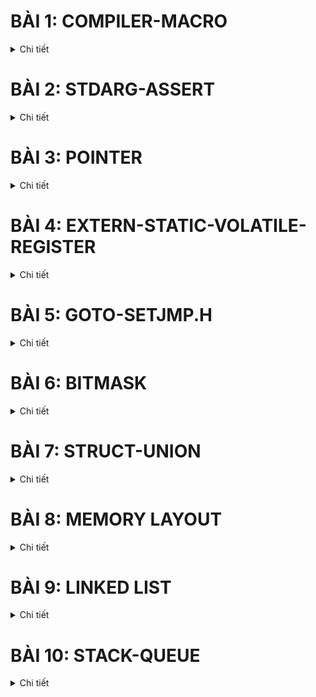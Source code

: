 # BÀI 1: COMPILER-MACRO
<details><summary>Chi tiết</summary>
<p>
  
## 1. Compiler
<details><summary>Chi tiết</summary>
<p>
  
Compiler (trình biên dịch) là chương trình có nhiệm vụ xử lý chương trình ngôn ngữ bậc cao (C/C++, Python,...) thành ngôn ngữ bậc thấp hơn để máy tính thực thi (thường là ngôn ngữ máy).

Quá trình biên dịch gồm các giai đoạn như sau:

<p align="center">
  <img src="https://github.com/user-attachments/assets/68c4be2c-ee5b-41ab-9aeb-bd986aac8a4f" alt="Compiler Macro" width="500">
</p>

- Giai đoạn Preprocessor (Tiền xử lý): thực hiện nhận source code (bao gồm các file: .c,.h,.cpp,.hpp,...), xóa bỏ comment và xử lý các chỉ thị tiền xử lý và đầu ra là file .i.

  Lệnh thực hiện trên terminal:
  ```bash
  gcc -E main.c -o main.i
  ```
- Giai đoạn Compiler: chuyển từ ngôn ngữ bậc cao sang ngôn ngữ bậc thấp assembly, đầu vào là file .i đầu ra là file .s.

    Lệnh thực hiện trên terminal:
  ```bash
  gcc main.i -S -o main.s
  ```
- Giai đoạn Assembler: dịch chương trình sang mã máy 0 và 1, đầu vào là file .s đầu ra là file .o hay còn gọi là file Object.
  
  Lệnh thực hiện trên terminal:
  ```bash
  gcc - c main.s -o main.o
  ```
- Giai đoạn Linker: liên kết các file Object .0 lại thành một chương trình duy nhất.

   Lệnh thực hiện và chạy file trên terminal:
  ```bash
  gcc test1.o test2.o main.o -o main
  ./main
  ```
</p>
</details>

## 2. Macro
### Các chỉ thị tiền xử lý
<details><summary>Chi tiết</summary>
<p>
	
Chỉ thị tiền xử lý là những chỉ thị cung cấp cho bộ tiền xử lý để xử lý những thông tin trước khi bắt đầu quá trình biên dịch. Các chỉ thị tiền xử lý bắt đầu với `#`:
- `#include`: mang toàn bộ mã nguồn của file được include vào file .i mà không cần viết lại, giúp chương trình dễ quản lý do phân chia thành các module.
	
```bash
#include <stdio.h>
#incldue "test1.h"
```
- `#define`: thay thế một đoạn chương trình bị lặp lại, không có kiểu dữ liệu. Việc sử dụng từ khóa `#define` để định nghĩa được gọi là Macro.
```bash
#define PI 3.14
```
- `#undef`: để hủy định nghĩa một `#define` đã được định nghĩa trước đó.
```bash
#include <stdio.h>
#define MAX_SIZE 100

int main() {
	printf("MAX_SIZE is defined as: %d\n", MAX_SIZE);
	
	// Bỏ định nghĩa của MAX_SIZE
	#undef MAX_SIZE
	
	// Định nghĩa lại MAX_SIZE với giá trị khác
	#define MAX_SIZE 50
	
	printf("MAX_SIZE is now redefined as: %d\n", MAX_SIZE);

return 0;
}
```
- `#if`, `#elif`, `#else`: để kiểm tra điều kiện của Macro.
```bash
#include <stdio.h>
// Định nghĩa một macro
#define VERSION 3

int main() {
	// Sử dụng #if, #elif, #else
	#if VERSION == 1                               // Điều kiện #if sai, nếu không còn kiểm tra điều kiện nào
                                                       // nữa đi tới #endif luôn
	  printf("This is version 1.\n");
	#elif VERSION == 2                             // Tiếp tục kiểm tra với #elif
	  printf("This is version 2.\n");            
	#else                                          // Không có điều kiện nào ở trên đúng
	  printf("This is another version.\n");
 	#endif

return 0;
}
```
- `#ifdef`, `#ifndef`: kiểm tra xem macro này đã hoặc chưa được định nghĩa ("đã" ứng với `#ifdef` và "chưa" ứng với `#ifndef`) hay chưa nếu đúng như vậy thì mã phía sau sẽ được biên dịch.
```bash
#include <stdio.h>
// Định nghĩa một macro
#define FEATURE_ENABLED

int main() {
	// Kiểm tra xem FEATURE_ENABLED đã được định nghĩa đúng không?
	#ifdef FEATURE_ENABLED
	  printf("Feature is enabled.\n");
	#endif
	
	// Kiểm tra xem ANOTHER_FEATURE chưa được định nghĩa đúng không?
	#ifndef ANOTHER_FEATURE
	  printf("Another feature is not enabled.\n");
	#endif

return 0;
}
```
</p>
</details>

### Macro function
<details><summary>Chi tiết</summary>
<p>
	
Macro function là khi đoạn chương trình `#define` là một hàm có tham số truyền vào. Nếu macro function có nhiều dòng thì cuối các dòng kết thúc bằng kí tự `\` và dòng cuối cùng không cần.
  
```bash
#include <stdio.h>

#define DISPLAY_SUM(a,b)                        \
printf("This is macro to sum 2 number\n");      \
printf("Result is: %d", a+b);

int main() {
	DISPLAY_SUM(5,6);
return 0;
}
```
- Ưu điểm của macro function so với một function là không tối ưu về bộ nhớ trên RAM nhưng tối ưu về tốc độ. Cụ thể hơn khi viết một function, thì function đó sẽ được lưu vào một vùng nhớ. Khi function được gọi ra trong `main()`, programe counter sẽ lưu địa chỉ hiện tại vào stack pointer và trỏ đến từng địa chỉ của vùng nhớ chứa function. Còn macro function thì thay thế trực tiếp vô luôn, tuy chiếm một bộ nhớ trên RAM và không cần các các bước như trên nhưng tốc độ lại nhanh hơn.

</p>
</details>

### Toán tử trong macro
<details><summary>Chi tiết</summary>
<p>
	
Toán tử `#`: tự chuẩn hóa kiểu chuỗi cho tham số nhập vào.

Toán tử `##`: nối các chuỗi lại với nhau.
```bash
  #include <stdio.h>
  
  // Sử dụng toán tử tự chuẩn hóa 
  #define CREATE_FUNC(func, cmd)  \
  void func() {                   \
      printf(#cmd);               \
      printf("\n");               \
  }
  
  // Sử dụng toán tử nối chuỗi
  #define CREATE_VAR(name)        \
  int int_##name;                 
  
  CREATE_FUNC (test1, this is function test1); 
  CREATE_VAR(test);
  
  int main() {
      return 0;
  }
```
Kết quả trong file .i:
```bash
void test1() { printf("this is function test1"); printf("\n"); };
int int_test;
```
</p>
</details>

### Variadic macro
<details><summary>Chi tiết</summary>
<p>
Là loại macro có thể chấp nhận một số lượng tham số không xác định, cho phép bạn truyền vào bất kỳ số lượng đối số nào khi sử dụng macro.
  
```bash
#include <stdio.h>

// Định nghĩa một variadic macro
#define PRINT_ARGS(format, ...) printf(format, __VA_ARGS__)

int main() {
    // Sử dụng variadic macro để in ra các giá trị
    PRINT_ARGS("This is a variadic macro example: %d, %f\n", 42, 3.14);

    return 0;
}
```

</p>
</details>

</p>
</details>

# BÀI 2: STDARG-ASSERT
<details><summary>Chi tiết</summary>
<p>
  
## 1. Thư viện STDARG
<details><summary>Chi tiết</summary>
<p>
	
Thư viện stdarg.h hỗ trợ viết function với số lượng tham số không xác định. Thư viện này cung cấp một số từ khóa như sau:
- `va_list va`: `va_list` là một kiểu dữ liệu của tập hợp các đối số không xác định được đặt tên là `va`. (Bản chất nó giống như con trỏ kiểu `char` được định nghĩa lại tên bằng `typedef`: `typedef char* va_list;)`.

- `va_start(va, count)`: hàm này mang các kí tự vào chuỗi `va`. Cách hoạt động của nó là sẽ tạo một con trỏ có giá trị bằng địa chỉ kí tự đầu tiên của chuỗi không xác định và thực hiện vòng lặp so sánh các kí tự trong chuỗi có giống với từng kí tự của label count không và con trỏ địa chỉ tăng dần dần ứng với địa chỉ của các kí tự tiếp theo của chuỗi. Sau khi xác định được kí tự giống với label count thì mới bắt đầu mang các kí tự sau dấu `,` vào chuỗi `va`.
  
- `va_arg(va, type)`: lấy giá trị của tham số tiếp theo từ chuỗi va và ép kiểu nó sang kiểu dữ liệu được chỉ định. Khi gọi hàm `va_arg(va, type)` thì nó đọc giá trị tại ô phía sau `va_start` và trỏ tới ô tiếp theo.

- `va_end(va_list ap)`: kết thúc việc sử dụng danh sách đối số biến đổi, giải phóng bộ nhớ.

**Ví dụ nhập vào 5 tham số:**
```bash
  #include <stdio.h>
  #include <stdarg.h>
  
  void display(int count, ...) {
      va_list av;
      va_start(av, count);
     
      for (int i = 0; i < count; i++) {
          printf("Value at %d: %d\n", i, va_arg(av,int)); 
      }
  
      va_end(va);
  }
  
  int main()
  {
      // Số lượng tham số là 5
      display(5, 6, 8, 15, 10, 13);
  
      return 0;
  }
  ```
**Output:**
```bash
> Value at 0: 6
> Value at 1: 8
> Value at 2: 15
> Value at 3: 10
> Value at 4: 13
```
</p>
</details>

## 2. Thư viện ASSERT
<details><summary>Chi tiết</summary>
<p>
	
Thư viện assert.h là thư viện để hỗ trợ debug chương trình.

- Hàm assert(): dùng để kiểm tra điều kiện, nếu điều kiện đúng thì chương trình tiếp tục thực thi còn sai thì dừng chương trình và báo lỗi. 

**Ví dụ báo lỗi chia cho 0:**
```bash
  #include <stdio.h>
  #include <assert.h>
  
  double thuong(int a, int b){
      assert( b != 0 && "Mẫu bằng 0");
      return (double) a/b;
  }
  
  int main(int argc, char const*argv[])
  {
      printf("Thuong: %f\n", thuong(6, 0)); 
      return 0;
  }
  ```
**Báo lỗi như sau:**
```bash
> Assertion failed: b != 0 && "Mẫu bằng 0", file tempCodeRunnerFile.c, line 5
```
Thường thấy hơn sẽ sử dụng macro để định nghĩa một lỗi.
  ```bash
  #include <stdio.h>
  #include <assert.h>
  #define LOG(condition, cmd) assert(condition && #cmd)
  
  double thuong(int a, int b){
      LOG(b != 0, "Mau bang bang 0");
  }
  
  int main(int argc, char const *argv[])
  {
      thuong(6,0);
      return 0;
  }
  ```
  
</p>
</details>

</p>
</details>

# BÀI 3: POINTER
<details><summary>Chi tiết</summary>
<p>
  
## 1. Định nghĩa con trỏ
<details><summary>Chi tiết</summary>
<p>
  
Con trỏ (pointer) là một biến chứa địa chỉ của một đối tượng khác (đối tượng ở đây có thể là: biến, hàm, mảng,...).

**Cú pháp:**
   ```bash
  int   *ptr;        // con trỏ kiểu int
  char  *ptr_char;   // con trỏ kiểu char
  float *ptr_float;  // con trỏ kiểu float
  ```
**Ví dụ:**
   ```bash
  #include <stdio.h>
  
  int a = 10;
  int *ptr = &a;                 // toán tử lấy địa chỉ &
  int *ptr1 = (int*)0x01101010;  // phải ép kiểu khi gán trực tiếp cho địa chỉ
  
  int main(int argc, char const*argv[]){
      printf("Dia chi a: %p\n", &a);
      printf("Gia tri ptr: %p\n", ptr); 
      printf("Gia tri ptr1: %p\n", ptr1); 
      return 0;
  }
  ```
**Kết quả:**
  ```bash
  > Dia chi a: 	  00007FF7960F3000  
  > Gia tri ptr:  00007FF7960F3000
  > Gia tri ptr1: 0000000001101010
  ```
**Kích thước của con trỏ phụ thuộc vào kiến trúc vi xử lý.**

Hệ thống 32 – bit, kích thước của con trỏ là 4 byte.

Hệ thống 64 – bit, kích thước của con trỏ là 8 byte.

  ```bash
  #include <stdio.h>
  #include <stdbool.h>
  
  int main(int argc, char const *argv[]){
      printf("%d bytes\n", sizeof(int *));              // 8bytes
      printf("%d bytes\n", sizeof(char *));             // 8bytes
      printf("%d bytes\n", sizeof(float *));            // 8bytes
      printf("%d bytes\n", sizeof(double *));           // 8bytes
      printf("%d bytes\n", sizeof(long *));             // 8bytes
      printf("%d bytes\n", sizeof(short *));            // 8bytes
      printf("%d bytes\n", sizeof(long long *));        // 8bytes
      printf("%d bytes\n", sizeof(bool *));             // 8bytes
      return 0;
  }
  ```
</p>
</details>

## 2. Các kiểu con trỏ
### Function pointer (Con trỏ hàm)
<details><summary>Chi tiết</summary>
<p>
  
Con trỏ hàm là một biến giữ địa chỉ của hàm.

**Cú pháp:**
  ```bash
  void (*ptr)(int, double);  
  ```
  - Con trỏ ptr trỏ đến hàm kiểu trả về là `void` (ngoài ra còn có thể là `int`,...), tham số truyền vào là kiểu `int` và `double`.
  - Các hàm nào có cùng cú pháp trong cùng một chương trình, con trỏ đều trỏ đến được.
    
**Ví dụ:**
  ```bash
  #include <stdio.h>
  #include <assert.h>
  
  void chao() {
      printf("Hello!\n");
  }
  
  void chia(int a, int b) {
      assert(b != 0);
      printf("Thuong %d va %d: %f\n", a, b, (double)a / (double)b);
  }
  
  int main(int argc, char const *argv[]){
      // Khai báo con trỏ hàm
      void (*ptr0)();
      void (*ptr1)(int, int);
  
      // Gán địa chỉ của hàm cho con trỏ hàm
      ptr0 = chao;
      ptr1 = &chia;
  
      // Gọi hàm ra
      ptr0();
      ptr1(8, 2);

      // Gọi hàm ra
      (*ptr0)();
      (*ptr1)(8, 2);
  
      return 0;
  }
  ```
**Kết quả:**
  ```bash
  > Hello!
  > Thuong 8 va 2: 4.000000
  > Hello!
  > Thuong 8 va 2: 4.000000
  ```
**Ví dụ sử dụng mảng lưu địa chỉ nhiều con trỏ hàm:**
  ```bash
  #include <stdio.h>
  #include <assert.h>
  
  void tong(int a, int b) {
      printf("Tong %d va %d: %d\n", a, b, a + b);
  }
  
  void hieu(int a, int b) {
      printf("Hieu %d va %d: %d\n", a, b, a - b);
  }
  
  void tich(int a, int b) {
      printf("Tich %d va %d: %d\n", a, b, a * b);
  }
  
  void thuong(int a, int b) {
      assert(b != 0);
      printf("Thuong %d va %d: %d\n", a, b, a / b);
  }
  
  int main(int argc, char const *argv[]){
      // Khai báo con trỏ hàm
      void (*array[])(int, int)={&tong,&hieu,&tich,&thuong};
      //void (*array[4])(int, int)={&tong,&hieu,&tich,&thuong};
  
      // Tính
      array[0](1,1);
      array[1](1,1);
      return 0;
  }
  ```
**Kết quả:**
  ```bash
  > Tong 1 va 1: 2
  > Hieu 1 va 1: 0
  ```
**ỨNG DỤNG CON TRỎ HÀM: Tham số truyền vào hàm là một hàm khác.**
  ```bash
  #include <stdio.h>
  #include <assert.h>
  
  void tong(int a, int b) {
      printf("Tong %d va %d: %d\n", a, b, a + b);
  }
  
  void tinhToan(void (*ptr)(int, int), int a, int b) {
      printf("Thuc hien phep toan duoi:\n");
      ptr(a, b);
  }
  
  int main(int argc, char const *argv[]){
      // Gọi hàm
      tinhToan(&tong, 5, 3);
      return 0;
  }
  ```
</p>
</details>

### Void pointer (Con trỏ void)
<details><summary>Chi tiết</summary>
<p>

Void pointer là một con trỏ có thể trỏ đến bất kỳ kiểu dữ liệu nào. 

**Cú pháp:**
  ```bash
  void *ptr; 
  ```

Khi in ra giá trị được void point trỏ đến, do nó không biết kiểu dữ liệu của giá trị được trỏ đến nên phải ép kiểu con trỏ void thành con trỏ kiểu đó trước rồi mới giải tham chiếu (Vd: `*(int*)ptr`).
  
**Ví dụ:**
  ```bash
  #include <stdio.h>
  
  void tong(int a, int b) {
      printf("Tong cua %d va %d la: %d\n", a, b, a + b);
  }
  
  int main(int argc, char const *argv[]) {
      int a = 10;
      double b = 20.5;
      char c = 'X';
  
      void *ptr;
  
      // Trỏ đến biến kiểu int
      ptr = &a;
      printf("Gia tri cua a = %d\n", *(int*)ptr);       // Ép kiểu và giải tham chiếu
  
      // Trỏ đến biến kiểu double
      ptr = &b;
      printf("Gia tri cua b = %.2f\n", *(double*)ptr);  // Ép kiểu và giải tham chiếu
  
      // Trỏ đến biến kiểu char
      ptr = &c;
      printf("Gia tri cua c = %c\n", *(char*)ptr);      // Ép kiểu và giải tham chiếu

      // Trỏ đến hàm
      ptr = &tong;
      ((void (*)(int, int))ptr)(9, 3);                  // Ép kiểu về con trỏ hàm
  
      return 0;
  }
  ```
**Kết quả:**
  ```bash
  > Gia tri cua a = 10
  > Gia tri cua b = 20.50
  > Gia tri cua c = X
  > Tong cua 9 va 3 la: 12
  ```
</p>
</details>

### NULL pointer (Con trỏ NULL)
<details><summary>Chi tiết</summary>
<p>

Con trỏ NULL  là một con trỏ không trỏ đến đối tượng nào hết. Nó có địa chỉ và giá trị bằng 0.

Khi khai báo con trỏ mà chưa sử dụng ngay hoặc sử dụng xong thì phải gán NULL.

**Cú pháp:**
  ```bash
  int *ptr_null = NULL;
  //  ptr_null = 0x00: địa chỉ khởi tạo
  // *ptr_null = 0   : giá trị tại địa chỉ khởi tạo
  ```

</p>
</details>

### Pointer to constant (Con trỏ hằng)
<details><summary>Chi tiết</summary>
<p>

Con trỏ hằng là con trỏ **chỉ có thể đọc giá trị tại địa chỉ mà nó trỏ đến**, nghĩa là không được phép dùng toán tử giải tham chiếu `*` truy cập đến địa chỉ để thay đổi giá trị.

**Cú pháp:**
  ```bash
  <data_type> const *ptr_const; 
  const <data_type> *ptr_const;
  ```
**Ví dụ**
  ```bash
  #include <stdio.h>
  
  int value = 10;
  const int *ptr_const = &value;
  
  int main(int argc, char const *argv[]){
      printf("%p\n", ptr_const);
      printf("%d\n", *ptr_const);

      // Lỗi: Không được phép thay đổi giá trị của con trỏ hằng!
      *ptr_const = 20;
      printf("%d\n", *ptr_const);
      return 0;
  }
  ```
Kết quả sau khi chạy sẽ gặp lỗi: ```assignment of read-only location '*ptr_const'```

</p>
</details>

### Constant pointer (Hằng con trỏ)
<details><summary>Chi tiết</summary>
<p>
  
Hằng con trỏ là một con trỏ mà **trỏ đến 1 địa chỉ cố định**, nghĩa là khi con trỏ này được khởi tạo thì nó sẽ không thể trỏ tới địa chỉ khác.

Hằng con trỏ cho phép dùng toán tử giải tham chiếu `*` để thay đổi giá trị.

**Cú pháp:**
  ```bash
  <data_type> *const const_ptr = &value;
  ```
**Ví dụ**
  ```cpp
  #include <stdio.h>
  
  int value1 = 10;
  int value2 = 20;
  int *const const_ptr = &value1;
  
  int main(int argc, char const *argv[]){
      printf("%p\n", const_ptr);
      printf("%d\n", *const_ptr);
  
      const_ptr = &value2;
      printf("%p\n", const_ptr);
      return 0;
  }
  ```
Kết quả sau khi chạy sẽ gặp lỗi: ```assignment of read-only variable 'const_ptr'```

</p>
</details>

### Pointer to pointer (Con trỏ trỏ đến con trỏ)
<details><summary>Chi tiết</summary>
<p>

Con trỏ đến con trỏ là một kiểu dữ liệu trong ngôn ngữ lập trình cho phép lưu trữ địa chỉ của một con trỏ.

Con trỏ đến con trỏ cung cấp một cấp bậc trỏ mới, cho phép thay đổi giá trị của con trỏ gốc.

Cấp bậc này có thể hữu ích trong nhiều tình huống, đặc biệt là khi làm việc với các hàm cần thay đổi giá trị của con trỏ.

**Cú pháp:**
  ```bash
  int **ptp = &p;
  ```
**Ví dụ:**
  ```bash
  #include <stdio.h>
  
  int main() {
      int value = 42;
      int *ptr1 = &value;  // Con trỏ thường trỏ đến một biến
  
      int **ptr2 = &ptr1;  // Con trỏ đến con trỏ
  
      /*
          **ptr2 = &ptr1
          ptr2 = &ptr1;
          *ptr2 = ptr1 = &value;
          **ptr2 = *ptr1 = value
      */
  
      printf("address of value: %p\n", &value);
      printf("value of ptr1: %p\n", ptr1);
  
      printf("address of ptr1: %p\n", &ptr1);
      printf("value of ptr2: %p\n", ptr2);
  
      printf("dereference ptr2 first time: %p\n", *ptr2);
      printf("dereference ptr2 second time: %d\n", **ptr2);
  
      return 0;
  }
  ```
**Kết quả:**
  ```bash
  address of value: 		000000E6425FF904
  value of ptr1: 		000000E6425FF904
  address of ptr1:		000000E6425FF8F8
  value of ptr2: 		000000E6425FF8F8
  dereference ptr2 first time: 	000000E6425FF904
  dereference ptr2 second time: 42
  ```

</p>
</details>

</p>
</details>

# BÀI 4: EXTERN-STATIC-VOLATILE-REGISTER
<details><summary>Chi tiết</summary>
<p>

## 1. Extern
<details><summary>Chi tiết</summary>
<p>
  
Từ khóa `extern` được sử dụng để khai báo rằng một **biến hoặc một hàm** được định nghĩa ở một nơi khác (thường là trong một tệp khác). 

Từ khóa `extern` không tạo ra một biến mới mà chỉ thông báo cho trình biên dịch rằng **biến hoặc một hàm** này đã được định nghĩa ở nơi khác và có thể được sử dụng trong tệp hiện tại.

**Ví dụ file main.c:**
  ```bash
  #include <stdio.h>
  
  int value = 90;
  extern void display();
  
  int main(){
  	printf("hello\n");
  	display();
  }
  ```
**Ở file other.c:**
  ```bash
  #include <stdio.h>
  
  extern int value;
  void display()
  {
  	printf("value: %d\n", value);
  }
  ```
</p>
</details>

## 2. Static
### Static local variables
<details><summary>Chi tiết</summary>
<p>
	
Biến cục bộ tĩnh (Static local variables) là các biến được khai báo với từ khóa `static` ở **trong phạm vi của một hàm**. Nó có những tính chất đặc biệt như sau:

  - **Tồn tại trong suốt vòng đời của chương trình**: Biến cục bộ tĩnh được khai báo bên trong một hàm và chỉ có thể truy cập được từ trong hàm đó, sau khi hàm kết thúc nó không bị phóng bộ nhớ. Thay vào đó, nó vẫn tồn tại trong suốt thời gian chạy của chương trình và giữ lại giá trị của nó giữa các lần gọi hàm.
    
  - **Chỉ khởi tạo một lần**: Biến cục bộ tĩnh chỉ được khởi tạo một lần duy nhất, vào lần đầu tiên hàm được gọi. Sau đó, biến này sẽ giữ nguyên giá trị của nó từ lần cuối cùng hàm được gọi và không được khởi tạo lại trong các lần gọi tiếp theo.

**Ví dụ biến cục bộ tĩnh:**
  ```bash
  #include <stdio.h>
  
  void exampleFunction() {
      static int count = 0;  // Biến static giữ giá trị qua các lần gọi hàm
      count++;
      printf("Count: %d\n", count);
  }
  
  int main() {
      exampleFunction();  // In ra lần 1
      exampleFunction();  // In ra lần 2
      exampleFunction();  // In ra lần 3
      return 0;
  }
  ```
**Kết quả:**
  ```bash
  > Count: 1
  > Count: 2
  > Count: 3
  ```

</p>
</details>

### Static global variables
<details><summary>Chi tiết</summary>
<p>
	
Biến toàn cục tĩnh (Static global variables) là các biến được khai báo với từ khóa `static` ở **ngoài tất cả các hàm** (tức là trong phạm vi toàn cục của file). Nó có những tính chất đặc biệt như sau:
  - **Phạm vi truy cập chỉ giới hạn trong file**: Biến toàn cục tĩnh chỉ có thể truy cập được trong file nơi nó được khai báo. Có nghĩa là các biến này không thể được sử dụng bởi các file khác, ngay cả khi chúng được khai báo là `extern`. Khác với biến toàn cục không có từ khóa `static`, có thể được truy cập từ các file khác nếu được khai báo `extern`.
  - **Thời gian tồn tại**: Biến toàn cục tĩnh có thời gian tồn tại từ khi chương trình bắt đầu cho đến khi chương trình kết thúc, tương tự như các biến toàn cục thông thường. Giá trị của chúng được duy trì trong suốt thời gian chạy của chương trình. Chỉ khởi tạo một lần duy nhất trước khi chương trình bắt đầu thực thi.

**Ví dụ file main.c:**
  ```bash
  #include <stdio.h>
  
  extern void display();
  //extern int s_g_value;      // Không được phép, vì s_g_value là biến toàn cục tĩnh của file other.c!!
  extern int g_value;
  
  int main()
  {
  	printf("hello\n");
  	g_value = 40;
  	
  	display();
  
  	return 0;
  }
  ```
**Ở file other.c:**
```bash
#include <stdio.h>

int g_value = 30;
static int s_g_value = 20;

void display()
{
	printf("static global value: %d\n", s_g_value);
	printf("global value: %d\n", g_value);
}
```

</p>
</details>

## 3. Volatile 
<details><summary>Chi tiết</summary>
<p>
  
Từ khóa `volatile` được sử dụng để thông báo cho trình biên dịch rằng giá trị của một biến có thể thay đổi bất kỳ lúc nào, trình biên dịch không được tối ưu hóa hoặc xóa bỏ các thao tác trên biến đó.

Sau đây là một trường hợp đơn giản trong nhúng mà việc khai báo biến `volatile` rất cần thiết để tránh những lỗi sai khó phát hiện do tính năng optimization của compiler:

**Thanh ghi ngoại vi có ánh xạ đến ô nhớ**

Các thiết bị ngoại vi (GPIO, UART, ...) chứa các thanh ghi mà giá trị của nó có thể thay đổi ngoài ý muốn của dòng chương trình, đặc biệt là những thanh ghi trạng thái.

Ví dụ: đợi một nút bấm, với địa chỉ thanh ghi GPIO tương ứng nút bấm được định nghĩa như sau:

```bash
/* Input data register address */
volatile uint32_t* button = (volatile uint32_t*)0x40020810;
...
while ((*button & (1 << 13)) == 0);
```

Ở đây nếu không có `volatile`, con trỏ button sẽ đọc giá trị tại địa chỉ `0x40020810` (và giá trị này mắc định đang là 0).

Khi đó compiler sẽ tối ưu - optimize điều kiện trong câu lệnh sau trở thành `while ((0 & (1 << 13)) == 0);`

Tức là `while (1);`

Vòng lặp này đương nhiên không bao giờ dừng lại => Bug!

</p>
</details>

## 4. Register
<details><summary>Chi tiết</summary>
<p>
  
 Từ khóa `register` được sử dụng để yêu cầu trình biên dịch lưu trữ một biến trong các thanh ghi của bộ xử lý thay vì trong bộ nhớ RAM. 
  
<p align="center">
  <img src="https://github.com/user-attachments/assets/6fad29a3-47b2-41f3-98dd-cb39a7b65f8f" alt="Image description">
</p>

Cơ chế tính toán của máy tính:

  - ALU (Arithmetic Logic Unit) nhận dữ liệu từ các thanh ghi (register) hoặc từ bộ nhớ (RAM).
  - ALU thực hiện phép toán.
  - Kết quả của phép toán được gửi và lưu lại về thanh ghi hoặc RAM.
    
Từ khóa `register` làm tăng tốc độ truy cập biến, vì truy cập vào các thanh ghi nhanh hơn nhiều so với truy cập vào bộ nhớ RAM.

**Kiểm tra tốc độ chương trình khi lưu biến trong thanh ghi và trong RAM:**
  ```bash
  #include <stdio.h>
  #include <time.h>
  
  int main(int argc, char const *argv[])
  {
      unsigned long i;                // Lưu trong RAM
      //register unsigned long i;     // Lưu trong thanh ghi
  
      clock_t start, end;
  
      start = clock();
  
      for ( i = 0; i < 99999999; i++);
  
      end = clock();
  
      printf("Time: %f\n", (double)(end - start)/1000);
      
      return 0;
  }
  ```
**Kết quả:**
  ```bash
  > Time: 0.144000    // Lưu trong RAM
  > Time: 0.054000    // Lưu trong thanh ghi
  ```
</p>
</details>

</p>
</details>

# BÀI 5: GOTO-SETJMP.H
<details><summary>Chi tiết</summary>
<p>
  
## 1. Goto
<details><summary>Chi tiết</summary>
<p>
	
Từ khóa `goto` được sử dụng để nhảy đến vị trí bất kì tùy vào label có phạm vi **trong cùng một hàm**.

**Ví dụ:**
```bash
#include <stdio.h>

int main() {
    int num = 0;

    while (num < 10) {
        if (num == 5)
            goto end; 				// Nhảy đến nhãn 'end' khi num bằng 5
        printf("Number: %d\n", num);
        num++;
    }
end:					       // Nhãn 'end'
    printf("This is the end.\n");

    return 0;
}
```
Từ khóa `goto` có thể được thay thế nhiều `break` hoặc các phương pháp khác khi cần thoát ra khỏi một số lượng lớn các vòng lặp lồng nhau. Điều này làm đoạn code trở nên đơn giản hơn. 
```bash
#include <stdio.h>

int main() {
    int i = 0, j;

    while (i < 10) {
        for (j = 0; j < 10; j++) {
            if (i == 5 && j == 5) {
                goto end_loops;  				// Nhảy đến nhãn 'end_loops' để thoát khỏi cả hai vòng lặp
            }
            printf("i = %d, j = %d\n", i, j);
        }
        i++;
    }
end_loops:						       // Nhãn 'end_loops'
    printf("Exited loops at i = %d, j = %d\n", i, j);

    return 0;
}
```

</p>
</details>

## 2. Setjmp.h
<details><summary>Chi tiết</summary>
<p>

Thư viện `setjmp.h` là cung cấp cơ chế nhảy đến một vị trí xác định trong chương trình. **Khác với `go to` phạm vi nhảy có thể nhảy đến vị trí ở một hàm khác**. 

Thư viện này cung cấp hai hàm chính là `setjmp` và `longjmp`, cú pháp sử dụng như sau:

 - Trước tiên, cần khai báo một biến:
```bash 
jmp_buf buffer;  // Tên biến là `buffer` kiểu dữ liệu là `jmp_buf` (kiểu này được định nghĩa sẵn bởi thư viện)
```
- Sử dụng `setjmp` để lưu trữ trạng thái của môi trường tại điểm mà nó được gọi, `setjmp` sẽ trả về 0 nếu nó được gọi lần đầu tiên.
```bash 
int val = setjmp(buffer);	// val = 0
```
- Sử dung `longjmp`, chương trình sẽ quay trở lại điểm mà `setjmp` đã được gọi, và `setjmp` sẽ trả về giá trị là một số nguyên (không bao giờ là 0, vì giá trị 0 đặc biệt để nhận diện việc gọi setjmp lần đầu tiên).
```bash 
longjmp(buffer, 1); // Nhảy trở lại điểm trước đó với giá trị trả về val = 1
```
**Ví dụ:**
```bash
#include <stdio.h>
#include <setjmp.h>

jmp_buf buffer;						// Khai báo tên biến là `buffer`

void jump_function() {
    printf("In jump_function.\n");
    longjmp(buffer, 5); 				// Nhảy trở lại setjmp và trả về giá trị 5
}

int main() {
    int val = setjmp(buffer); 			       // Đây là nơi chương trình sẽ quay lại sau khi longjmp được gọi
    printf("I'm here! \n");
    if (val == 0) {
        // Thực thi lần đầu khi setjmp trả về 0
        printf("Val = %d\n", val);
        jump_function(); 			       // Gọi hàm sẽ thực hiện longjmp
    } else {
        // Thực thi sau khi longjmp được gọi và setjmp trả về 5
        printf("Val = %d\n", val);
    }

    return 0;
}
```
**Kết quả:**
```bash
> I'm here! 
> Val = 0
> In jump_function.
> I'm here! 
> Val = 5
```

Ứng dụng của hai hàm `setjmp`/`longjmp` thường được sử dụng để thực hiện xử lý ngoại lệ. Nhưng, đó chưa phải là cách thông dụng nhất trong việc xử lý ngoại lệ.

**Ví dụ xử lý ngoại lệ khi chia cho 0:**
```bash
#include <stdio.h>
#include <setjmp.h>

jmp_buf buf;
int exception_code;

#define TRY if ((exception_code = setjmp(buf)) == 0) 
#define CATCH(x) else if (exception_code == (x)) 
#define THROW(x) longjmp(buf, (x))

double divide(int a, int b) {
    if (b == 0) {
        THROW(1); 						// Mã lỗi 1 cho lỗi chia cho 0
    }
    return (double)a / b;
}

int main() {
    int a = 10;
    int b = 0;
    double result = 0.0;

    TRY {
        result = divide(a, b);
        printf("Result: %f\n", result);
    } CATCH(1) {
        printf("Error: Divide by 0!\n");
    }

    return 0;
}
```

</p>
</details>

</p>
</details>

# BÀI 6: BITMASK
<details><summary>Chi tiết</summary>
<p>
	
Bitmask là một kỹ thuật thực hiện các thao tác trên các bit của word. 

Thay vì sử dụng một biến riêng cho mỗi cờ (flag), bạn có thể sử dụng bitmask để lưu trữ nhiều giá trị nhị phân (on/off, true/false).

Ví dụ:
```bash
uint8_t bitmask = 0b10101010;
```
Giả sử ta có một dãy bitmask 8 bit (1 byte) để lưu trữ trạng thái của 8 thiết bị khác nhau. Mỗi thiết bị có thể ở trạng thái bật (1) hoặc tắt (0).
<p align="center">
  <img src="https://github.com/user-attachments/assets/99e3cdfc-9764-47e2-8530-b5633bfe1730" alt="Compiler Macro" width="900">
</p>

## NOT bitwise
<details><summary>Chi tiết</summary>
<p>
	
NOT bitwise (phép đảo bit) là phép toán làm cho tất cả các bit của giá trị đó sẽ bị đảo ngược: bit 0 sẽ trở thành 1, và bit 1 sẽ trở thành 0.

Toán tử NOT: `~`

**Ví dụ:**
```bash
uint8_t value = 0b00001101;  
uint8_t not_value = ~value;  // Sử dụng phép NOT bitwise
```
**Kết quả:**
```bash
> 0b11110010
```
</p>
</details>

## AND bitwise
<details><summary>Chi tiết</summary>
<p>
	
Phép AND bitwise thực hiện so sánh từng cặp bit tương ứng giữa hai số:

 - Nếu cả hai bit đều là 1, kết quả là 1.
 - Nếu một trong hai bit hoặc cả hai bit là 0, kết quả là 0.

<p align="center">
  <img src="https://github.com/user-attachments/assets/1ac4f822-3e5a-44cc-ad0e-c26da59398c8" alt="Compiler Macro" width="300">
</p>

Toán tử AND: `&`

**Ví dụ:**
```bash
uint8_t a = 0b11001010; // Số thứ nhất
uint8_t b = 0b10110110; // Số thứ hai
uint8_t result = a & b;  // Áp dụng AND bitwise
```
**Kết quả:**
```bash
  11001010
& 10110110
  --------
> 10000010
```
</p>
</details>

## OR bitwise
<details><summary>Chi tiết</summary>
<p>
	
Phép OR bitwise thực hiện so sánh từng cặp bit tương ứng giữa hai số:

 - Nếu ít nhất một trong hai bit là 1, kết quả là 1.
 - Nếu cả hai bit đều là 0, kết quả là 0.

<p align="center">
  <img src="https://github.com/user-attachments/assets/a451c9c2-487c-49c0-b8cd-fa60ccde1449" alt="Compiler Macro" width="300">	
</p>

Toán tử OR: `|`

**Ví dụ:**
```bash
uint8_t a = 0b11001010; // Số thứ nhất
uint8_t b = 0b10110110; // Số thứ hai
uint8_t result = a | b;  // Áp dụng OR bitwise
```
**Kết quả:**
```bash
  11001010
| 10110110
  --------
> 11111110
```
</p>
</details>

## XOR bitwise
<details><summary>Chi tiết</summary>
<p>
	
Phép XOR bitwise (Exclusive OR) thực hiện so sánh từng cặp bit tương ứng giữa hai số:

 - Nếu hai bit khác nhau (một là 0 và một là 1), kết quả là 1.
 - Nếu hai bit giống nhau (cả hai cùng là 0 hoặc cùng là 1), kết quả là 0.

<p align="center">
  <img src="https://github.com/user-attachments/assets/846b58ca-af90-4a42-8301-dd80fb913d92" width="300">	
</p>

Toán tử XOR: `^`

**Ví dụ:**
```bash
uint8_t a = 0b11001010; // Số thứ nhất
uint8_t b = 0b10110110; // Số thứ hai
uint8_t result = a ^ b;  // Áp dụng XOR bitwise
```
**Kết quả:**
```bash
  11001010
^ 10110110
  --------
> 01111100
```
</p>
</details>

## Shift left bitwise
<details><summary>Chi tiết</summary>
<p>
	
Phép Shift left bitwise dịch chuyển tất cả các bit trong một giá trị nhị phân sang trái một số vị trí cụ thể. Các bit bên phải được lấp đầy bằng các số 0.

Toán tử Shift left: `<<`

**Ví dụ:**
```bash
uint8_t value = 0b00001101;  // Giá trị ban đầu: 13 (00001101)
uint8_t shifted_value = value << 2;  // Dịch trái 2 bit
```
**Kết quả:**
```bash
  00001101 << 2
  -----------
> 00110100
```
</p>
</details>

## Shift right bitwise
<details><summary>Chi tiết</summary>
<p>
	
Phép Shift right dịch chuyển tất cả các bit trong một giá trị nhị phân sang phải một số vị trí cụ thể. Các bit bên trái được lấp đầy bằng các số 0.

Toán tử Shift right: `>>`

**Ví dụ:**
```bash
uint8_t value = 0b00101100;  // Giá trị ban đầu: 44 (00101100)
uint8_t shifted_value = value >> 2;  // Dịch phải 2 bit
```
**Kết quả:**
```bash
  00101100 >> 2
  -----------
> 00001011
```
</p>
</details>


</p>
</details>

# BÀI 7: STRUCT-UNION
<details><summary>Chi tiết</summary>
<p>

## 1. Struct
<details><summary>Chi tiết</summary>
<p>

### Khái niệm
`struct` là một cấu trúc dữ liệu cho phép lập trình viên tự định nghĩa một kiểu dữ liệu mới bằng cách nhóm các biến có các kiểu dữ liệu khác nhau lại với nhau.

**Cú pháp:**
```c
struct StructureName {
    data_type1 variable_name1;
    data_type2 variable_name2;
    // Other members of the structure
};

// Ví dụ
struct SinhVien {
    char ten[50];        // Tên sinh viên
    int tuoi;            // Tuổi sinh viên
    float diem_trung_binh; // Điểm trung bình
};
```

### Kích thước của struct

Kích thước của một `struct` trong C phụ thuộc vào các **thành phần bên trong** nó và cách chúng được **sắp xếp trong bộ nhớ**.

**Ví dụ 1:**
```c
typedef struct {
    uint16_t c;    // Kiểu uint16_t = 2 byte
    uint32_t a;    // Kiểu uint32_t = 4 bytes, kích thước lớn nhất.
    uint8_t  b;    // Kiểu uint8_t = 1 bytes
} examp1;
```

Kích thước của `examp1` sẽ được tính như sau:

- Lấy **kích thước kiểu dữ liệu lớn nhất** của thành phần bên trong làm chuẩn, `uint32_t` tương đương 4 bytes, giả sử ta có một bảng ô nhớ mỗi hàng kích thước 4 bytes như hình.
<p align="center">
  <img src="https://github.com/user-attachments/assets/27d8c23b-269d-4ef4-8b66-2bbfd6dc0a91" width="500">	
</p>

- Lần lượt sắp xếp các biến thành phần trong `frame` vào từng hàng, bắt đầu với biến c. Biến c chiếm 2 bytes còn thừa 2 bytes.
- Biến a có kích thước 4 bytes không vừa với 2 bytes thừa đó nên phải xuống hàng mới, và 2 bytes thừa sẽ bị đánh dấu là **padding**.
- Tiếp tục với biến c, biến c chiếm 1 byte và thừa 3 bytes. Do không còn biến nào nữa nên 3 bytes thừa sẽ bị **padding**.
  <p align="center">
  <img src="https://github.com/user-attachments/assets/993c1735-b202-4fa5-b126-f18e83d71a6d" width="500">	
  </p>
  
 - Kích thước của cả `examp1` sẽ bằng số hàng (3 hàng) đã lấp vào nhân với kích thước hàng (4 bytes) là 12 bytes.
   
**Ví dụ 2:**
```c
typedef struct {
    uint8_t a[9];	//Kiểu uint8_t = 1 byte
    uint64_t b[3];	//Kiểu uint64_t = 8 byte, kích thước lớn nhất.
    uint16_t c[10];	//Kiểu uint16_t = 2 byte
    uint32_t d[2];	//Kiểu uint32_t = 4 byte
} exam2;
```
Tương tự thao tác như ví dụ 1 ta được kích thước là 72 bytes.
<p align="center">
  <img src="https://github.com/user-attachments/assets/f53b3e71-f7ad-488d-b04a-e5fad17b26c4" width="500">	
</p>
 
### Tối ưu bộ nhớ bằng cách sắp xếp thứ tự khai báo

Với ví dụ 1, thứ tự khai báo chưa được tối ưu. Bằng cách sắp xếp lại thứ tự khai báo ta có thể giảm kích thước của struct..

**Ví dụ 1 sau khi được tối ưu:**
```c
typedef struct {
    uint32_t a;    // Kiểu uint32_t = 4 bytes, kích thước lớn nhất.
    uint8_t  b;    // Kiểu uint8_t = 1 bytes
    uint16_t c;    // Kiểu uint16_t = 2 byte
} examp1;
```
Kích thước sau khi tối ưu đã được giảm đáng kể còn 8 bytes.

<p align="center">
  <img src="https://github.com/user-attachments/assets/4e0a4bbf-e613-459c-a49d-e6029e2fe626" width="500">	
</p>
</p>
</details>

## 2. Union
<details><summary>Chi tiết</summary>
<p>

### Khái niệm
`union` trong ngôn ngữ lập trình C là một kiểu dữ liệu tự định nghĩa, tương tự như `struct`.

**Cú pháp:**
```c
union UnionName {
    data_type1 variable_name1;
    data_type2 variable_name2;
    // Other members of the union
};

// Ví dụ
 union examp3{
    uint8_t a[13];  // Kiểu uint8_t = 1 bytes	
    uint32_t b[3];  // Kiểu uint32_t = 4 bytes, kích thước lớn nhất.
    uint16_t c[6];  // Kiểu uint16_t = 2 byte
};
```
Nhưng đặc trưng là tất cả các thành phần bên trong `union` đều chia sẻ cùng một vùng nhớ. 

**Địa chỉ các biến thành phần:**
```c
Dia chi data:	00000097873FF9E4
Dia chi data.a: 00000097873FF9E4
Dia chi data.b: 00000097873FF9E4
Dia chi data.c: 00000097873FF9E4
```
Điều này có nghĩa là union chỉ có thể lưu trữ một giá trị cho một thành phần tại một thời điểm.
### Kích thước của union

Kích thước của union sẽ bằng kích thước của **thành phần có kích thước lớn nhất**.

Cách tính kích thước cũng gần giống với `struct`, lấy **kích thước kiểu dữ liệu lớn nhất** của thành phần bên trong làm chuẩn, `uint32_t` tương đương 4 bytes, giả sử ta có một bảng ô nhớ mỗi hàng kích thước 4 bytes.

Vì các thành phần của `union` chia sẻ cùng một vị trí bộ nhớ, nên ta lấp các thành phần vào bảng một cách độc lập:

- Kích thước của `uint8_t a[13]` là 16 bytes.
<p align="center">
  <img src="https://github.com/user-attachments/assets/d4e10aa8-325b-4933-94f6-b8abdeea1ec2" width="500">	
</p>

- Kích thước của `uint32_t b[3]` là 12 bytes.
<p align="center">
  <img src="https://github.com/user-attachments/assets/0ec1a261-03f3-4cb9-9b4c-57caa9132c64" width="500">	
</p>

- Kích thước của `uint16_t c[6]` là 12 bytes.
<p align="center">
  <img src="https://github.com/user-attachments/assets/cb074adf-2cc0-4c70-8f7c-0956a62d1649" width="500">	
</p>

Nên 16 bytes là kích thước của `examp3`


</p>
</details>

## 3. Ứng dụng kết hợp struct và union
<details><summary>Chi tiết</summary>
<p>
	
Ứng dụng của `struct` và `union` sẽ thường thấy trong lập trình nhúng, điển hình nhất là trong việc truyền nhận dữ liệu.
	
Ví dụ khi truyền một khung dữ liệu, `union` cho phép tiết kiệm bộ nhớ bằng cách chia sẻ cùng một vùng nhớ cho các thành phần khác nhau của `struct`.

<p align="center">
  <img src="https://github.com/user-attachments/assets/2cbe0b9c-da46-49eb-857d-be5fd588cda2" width="500">	
</p>

**Ví dụ:**
```c
#include <stdio.h>
#include <stdint.h>
#include <string.h>

typedef union {
    struct {
        uint8_t id[2];
        uint8_t data[4];
        uint8_t check_sum[2];
    } data;

    uint8_t frame[8];

} Data_Frame;

int main(int argc, char const *argv[]){
    Data_Frame transmitter_data, receiver_data;

    // Gửi data đi
    strcpy(transmitter_data.data.id, "10");
    strcpy(transmitter_data.data.data, "1234");
    strcpy(transmitter_data.data.check_sum, "70");
    // Nhận data về
    strcpy(receiver_data.frame, transmitter_data.frame);

    return 0;
}
```
</p>
</details>

</p>
</details>

# BÀI 8: MEMORY LAYOUT
<details><summary>Chi tiết</summary>
<p>
Chương trình main.exe (trên window), main.hex (nạp vào vi điều khiển) được lưu ở bộ nhớ SSD (ROM) hoặc FLASH. Khi nhấn run chương trình trên window (cấp nguồn cho vi điều khiển) thì những chương trình này sẽ được copy vào bộ nhớ RAM để thực thi.

Chương trình C/C++ được tổ chức lưu trong memory layout (phân vùng nhớ) thành các phần như sau:

## 1. Text segment
Phân vùng này chứa:
 - Mã máy (mã máy là tập hợp các lệnh thực thi).
 - Hằng số (const), con trỏ kiểu char

Quyền truy cập thường chỉ có quyền đọc và thực thi, nhưng không có quyền ghi.

Tất cả các biến lưu ở phần vùng Text đều không thể thay đổi giá trị mà chỉ được đọc.

**Ví dụ:**
```c
#include <stdio.h>

const int a = 10;			//Hằng số
char *arr1 = "Hello";			//Con trỏ kiểu char

int main() {
    //a=10;             		//Không được phép thay đổi->Bị lỗi
    //arr1[3] = 'E';

    printf("a: %d\n", a);
    printf("arr1: %s", arr1);

    return 0;
}
```
## 2. Data segment
Hay còn gọi là phân vùng Initialized Data Segment (Dữ liệu Đã Khởi Tạo), chứa:
 - Biến toàn cục và biến static (static global, static local) được khởi tạo với giá trị khác 0.
   
Quyền truy cập là đọc và ghi, tức là có thể đọc và thay đổi giá trị của biến.

Tất cả các biến sẽ được thu hồi sau khi chương trình kết thúc.

**Ví dụ:**
```c
#include <stdio.h>

int a = 10;			//Biến toàn cục khởi tạo khác 0
double d = 20.5;		//Biến toàn cục khởi tạo khác 0

static int var = 5;		//Biến static toàn cục khởi tạo khác 0

void test(){
    static int local = 10;	//Biến static cục bộ khởi tạo khác 0
}

int main(int argc, char const *argv[]){  
    a = 15;			//Có thể đọc và thay đổi giá trị của biến
    d = 25.7;
    var = 12;
    printf("a: %d\n", a);
    printf("d: %f\n", d);
    printf("var: %d\n", var);
    
    return 0;
}
```
## 3. Bss segment
Hay còn gọi là phân vùng Uninitialized Data Segment (Dữ liệu Chưa Khởi Tạo):
 - Biến toàn cục khởi tạo với giá trị bằng 0 hoặc không gán giá trị.
 - Biến static với giá trị khởi tạo bằng 0 hoặc không gán giá trị.
   
Quyền truy cập là đọc và ghi, tức là có thể đọc và thay đổi giá trị của biến.

Tất cả các biến sẽ được thu hồi sau khi chương trình kết thúc.

**Ví dụ:**
```c
#include <stdio.h>

typedef struct 			//Lưu ý: Đây là kiểu dữ liệu,
{				//nó không nằm bất kì trong phân vùng nào!	
    int x;
    int y;
} Point_Data;

int a = 0;			//Biến toàn cục khởi tạo bằng 0
int b;				//Biến toàn cục ko khởi tạo

static int global = 0;		//Biến static toàn cục khởi tạo bằng 0
static int global_2;		//Biến static toàn cục ko khởi tạo

static Point_Data p1 = {5,7};	//Lưu ý: biến p1 này đã khởi tạo có giá trị nên nằm ở DS

void test(){
    static int local = 0;	//Biến static cục bộ khởi tạo bằng 0
    static int local_2;		//Biến static cục bộ ko khởi tạo
}

int main() {
    global = 0;			//Lưu ý: dù thay đổi giá trị nó vẫn nằm ở BSS

    printf("a: %d\n", a);
    printf("global: %d\n", global);

    return 0;
}
```
## 4. Stack
Phân vùng này chứa:
 - Các biến cục bộ, tham số truyền vào.
   
Quyền truy cập là đọc và ghi, nghĩa là có thể đọc và thay đổi giá trị của biến trong suốt thời gian chương trình chạy.

Sau khi ra khỏi hàm, sẽ thu hồi vùng nhớ.

LIFO(Last In Fist Out).


**Ví dụ:**
```c
#include <stdio.h>

void test(){
    int test = 0;
    test = 5;
    printf("test: %d\n",test);
}

int sum(int a, int b){
    int c = a + b;
    printf("sum: %d\n",c);
    return c;
}

int main() {
    sum(3,5);
    /*
        0x01
        0x02
        0x03
    */
   test();
   /*
    int test = 0; // 0x01
   */
  
    return 0;
}
```
## 5. Heap
Heap được sử dụng để **cấp phát bộ nhớ động** trong quá trình thực thi của chương trình.

Quyền truy cập: có quyền đọc và ghi, nghĩa là có thể đọc và thay đổi giá trị của biến trong suốt thời gian chương trình chạy.

Nếu liên tục cấp phát vùng nhớ mà không giải phóng thì sẽ bị lỗi tràn vùng nhớ Heap (Heap overflow).

Nếu khởi tạo một vùng nhớ quá lớn mà vùng nhớ Heap không thể lưu trữ một lần được sẽ bị lỗi khởi tạo vùng nhớ Heap thất bại.

**Ví dụ:**
```c
int *A = (int *)malloc(18446744073709551615);
```

Các hàm như `malloc()`, `calloc()`, `realloc()`, và `free()` được sử dụng để cấp phát và giải phóng bộ nhớ trên heap.

### Hàm `malloc()`
Cấp phát một vùng nhớ có kích thước được xác định bằng số byte và trả về một con trỏ đến vùng nhớ này. 

Vùng nhớ được cấp phát nhưng không được khởi tạo (nội dung là ngẫu nhiên).

Tại sao gọi là ngẫu nhiên vì nó có thể chứa các giá trị rác từ trước đó, lập trình viên cần tự khởi tạo giá trị cho vùng nhớ sau khi cấp phát.

**Đây là điểm khác biệt so với calloc!**

**Ví dụ:**
```c
#include <stdio.h>
#include <stdlib.h> // malloc, calloc, realloc, free
#include <stdint.h>

int main(int argc, char const *argv[]) {
    uint16_t *ptr = NULL;
    ptr = (uint16_t*)malloc(sizeof(uint16_t)*4); 	//0x01 0x02 0x03 0x04 0x05 0x06 0x07 0x08
    
    for (int i=0; i<4; i++) {
        ptr[i] = 2*i;
    }

    for (int i=0; i<8; i++) {
        printf("Địa chỉ: %p, giá trị: %d\n", (uint8_t*)ptr+i, *((uint8_t*)ptr+i));
    }

    free(ptr);

    return 0;
}
```
 - Sử dụng hàm `malloc` để cấp phát một vùng nhớ đủ để chứa 4 phần tử uint16_t (tổng cộng là 8 byte). Con trỏ ptr sẽ trỏ đến vùng nhớ được cấp phát.
 - Vòng lặp `for`: Gán giá trị cho các phần tử tiếp theo của mảng.
 - Vòng lặp `for` thứ hai duyệt qua từng byte của vùng nhớ đã cấp phát (tổng cộng là 8 byte vì mỗi uint16_t chiếm 2 byte và có 4 phần tử).

**Output từ Terminal:**
```c
> Địa chỉ: 000002353F1A8990, giá trị: 0
> Địa chỉ: 000002353F1A8991, giá trị: 0
> Địa chỉ: 000002353F1A8992, giá trị: 2
> Địa chỉ: 000002353F1A8993, giá trị: 0
> Địa chỉ: 000002353F1A8994, giá trị: 4
> Địa chỉ: 000002353F1A8995, giá trị: 0
> Địa chỉ: 000002353F1A8996, giá trị: 6
> Địa chỉ: 000002353F1A8997, giá trị: 0
```
Giải thích tại sao lại có kết quả như vậy, lấy phần tử `ptr[1]` đại diện:
 - `ptr[1] = 2` (dạng nhị phân: 0b 00000000 00000010).
 - Byte 3: 0b00000010 (2).
 - Byte 4: 0b00000000 (0).

### Hàm `calloc()`
Cấp phát bộ nhớ cho một mảng gồm nhiều phần tử, **khởi tạo tất cả các phần tử của mảng với giá trị 0**, và trả về một con trỏ đến vùng nhớ này.

**Ví dụ:**
```c
#include <stdio.h>
#include <stdlib.h>
#include <stdint.h>

int main() {
    // Cấp phát bộ nhớ cho 6 phần tử kiểu uint16_t bằng hàm calloc
    uint16_t *ptr = NULL;
    ptr = (uint16_t*)calloc(6, sizeof(uint16_t));

    // In địa chỉ và giá trị của từng phần tử trong mảng
    for (int i = 0; i < 6; i++) {
        printf("Địa chỉ: %p, giá trị: %d\n", (void*)(ptr + i), ptr[i]);
    }

    // Giải phóng bộ nhớ đã cấp phát
    free(ptr);

    return 0;
}
```
**Output từ Terminal:**
```c
> Địa chỉ: 00000241654EE9D0, giá trị: 0
> Địa chỉ: 00000241654EE9D2, giá trị: 0
> Địa chỉ: 00000241654EE9D4, giá trị: 0
> Địa chỉ: 00000241654EE9D6, giá trị: 0
> Địa chỉ: 00000241654EE9D8, giá trị: 0
> Địa chỉ: 00000241654EE9DA, giá trị: 0
```
### Hàm `realloc()`
Thay đổi kích thước của vùng nhớ đã được cấp phát trước đó bằng malloc hoặc calloc, và trả về một con trỏ đến vùng nhớ mới (nội dung của vùng nhớ có thể thay đổi).

```c
uint16_t *ptr = NULL;
ptr = (uint16_t*)malloc(sizeof(uint16_t)*4); 		//0x01 0x02 0x03 0x04 0x05 0x06 0x07 0x08

//Cấp phát thêm 4 byte nữa
ptr = (uint16_t*)realloc(ptr, sizeof(uint16_t)*6); 	//0x01 0x02 0x03 0x04 0x05 0x06 0x07 0x08 0x09 0x0A 0x0B 0x0C
```

### Hàm `free()`
Giải phóng bộ nhớ đã được cấp phát trước đó bằng `malloc`, `calloc`, hoặc `realloc`.
```c
free(ptr);
```

</p>
</details>

# BÀI 9: LINKED LIST
<details><summary>Chi tiết</summary>
<p>
	
## 1. Khái niệm
<details><summary>Chi tiết</summary>
<p>
	
Linked List là một cấu trúc dữ liệu bao gồm một chuỗi các node (nút), mỗi nút chứa hai thành phần chính:
- Dữ liệu (data): Đây là giá trị được lưu trữ trong nút.
- Con trỏ (pointer): Đây là tham chiếu (địa chỉ) đến nút tiếp theo trong danh sách.
 <p align="center">
  <img src="https://github.com/user-attachments/assets/8b38af8e-24fa-41f4-a6e6-01f6c683b6db" width="600">	
</p>

Trong C, ta thường dùng cấu trúc (struct) để định nghĩa một node. Cấu trúc này bao gồm:
- Một thành viên lưu dữ liệu.
- Một thành viên là con trỏ trỏ đến node tiếp theo cùng kiểu dữ liệu.
```c
typedef struct Node {
    int data;           // Giá trị (dữ liệu) của node
    struct Node* next;  // Con trỏ trỏ đến node tiếp theo
} Node_t;
```
</p>
</details>

## 2. Thao tác trên danh sách liên kết
<details><summary>Chi tiết</summary>
<p>
	
### Khởi tạo một node mới 
```c
// Hàm khởi tạo một node mới
Node* create_node(int value) {
    // Cấp phát bộ nhớ động cho node mới
    Node* new_node = (Node*)malloc(sizeof(Node));

    // Gán giá trị cho node và trỏ next đến NULL
    new_node->data = value;
    new_node->next = NULL;

    return new_node;
}
```

### Thêm một node vào vị trí cuối cùng
```c
// Hàm khởi tạo một node mới
Node* create_node(int value) {...}

// Hàm thêm một node vào cuối danh sách
void push_back(node** array, int value) {
    // Tạo một node mới
    node* new_node = create_node(value);

    // Nếu danh sách trống, node mới sẽ là node đầu tiên
    if (*array == NULL) {
        *array = new_node;
        return;
    }

    // Duyệt đến node cuối cùng
    node* temp = *array;
    while (temp->next != NULL) {
        temp = temp->next;
    }

    // Gán node mới vào cuối danh sách
    temp->next = new_node;
}
```
### Thêm một node vào vị trí đầu tiên
```c
// Hàm khởi tạo một node mới
Node* create_node(int value) {...}

// Hàm thêm một node vào đầu danh sách
void push_front(node** array, int value) {
    // Tạo một node mới
    node* new_node = create_node(value);

    // Node mới trỏ đến node hiện tại đang là đầu danh sách
    new_node->next = *array;

    // Gán node mới làm đầu danh sách
    *array = new_node;
}

```
### Thêm một node vào vị trí bất kì
```c
// Hàm tạo node mới
node* create_node(int value) {...}

// Hàm chèn một node mới vào vị trí `pos`
void insert(node** array, int value, int pos) {
    node* new_node = create_node(value);

    // Nếu chèn vào vị trí đầu tiên (hoặc danh sách rỗng)
    if (pos == 0 || *array == NULL) {
        new_node->next = *array;
        *array = new_node;
        return;
    }

    node* temp = *array;

    // Duyệt đến vị trí trước vị trí cần chèn
    for (int i = 0; temp != NULL && i < pos - 1; i++) {
        temp = temp->next;
    }

    // Nếu vị trí vượt quá kích thước danh sách
    if (temp == NULL) {
        printf("Vị trí vượt quá kích thước danh sách.\n");
        free(new_node); // Giải phóng node mới tạo vì không thể chèn
        return;
    }

    // Chèn node mới vào danh sách
    new_node->next = temp->next;
    temp->next = new_node;
}
```

### Xóa node ở vị trí cuối cùng
```c
// Hàm xóa node cuối cùng trong danh sách
void pop_back(node** array) {
    // Nếu danh sách rỗng, không làm gì cả
    if (*array == NULL) {
        printf("Danh sách rỗng.\n");
        return;
    }

    // Nếu danh sách chỉ có một phần tử
    if ((*array)->next == NULL) {
        free(*array);  // Giải phóng node cuối cùng
        *array = NULL; // Đặt lại danh sách thành rỗng
        return;
    }

    // Duyệt đến node gần cuối cùng
    node* temp = *array;
    while (temp->next->next != NULL) {
        temp = temp->next;
    }

    // Giải phóng node cuối cùng
    free(temp->next);
    temp->next = NULL; // Đặt node gần cuối thành node cuối
}
```

### Xóa node ở vị trí đầu tiên
```c
// Hàm xóa node đầu tiên trong danh sách
void pop_front(node** array) {
    // Kiểm tra nếu danh sách rỗng
    if (*array == NULL) {
        printf("Danh sách rỗng.\n");
        return;
    }

    // Lưu lại node đầu tiên
    node* temp = *array;

    // Di chuyển đầu danh sách sang node tiếp theo
    *array = (*array)->next;

    // Giải phóng node đầu tiên
    free(temp);
}
```

### Xóa một node tại vị trí bất kì
```c
// Hàm xóa node tại vị trí `pos` trong danh sách
void delete_list(node** array, int pos) {
    // Nếu danh sách rỗng hoặc vị trí không hợp lệ
    if (*array == NULL || pos < 0) {
        printf("Danh sách rỗng hoặc vị trí không hợp lệ.\n");
        return;
    }

    node* temp = *array;

    // Nếu vị trí cần xóa là node đầu tiên
    if (pos == 0) {
        *array = temp->next; // Di chuyển đầu danh sách
        free(temp);          // Giải phóng node đầu tiên
        return;
    }

    // Duyệt đến node trước vị trí cần xóa
    for (int i = 0; temp != NULL && i < pos - 1; i++) {
        temp = temp->next;
    }

    // Nếu vị trí vượt quá kích thước danh sách
    if (temp == NULL || temp->next == NULL) {
        printf("Vị trí vượt quá kích thước danh sách.\n");
        return;
    }

    // Node cần xóa là `temp->next`
    node* node_to_delete = temp->next;
    temp->next = node_to_delete->next; // Liên kết lại danh sách

    free(node_to_delete); // Giải phóng node tại vị trí `pos`
}
```

### Lấy giá trị của node cuối cùng
```c
// Hàm lấy giá trị của node cuối cùng trong danh sách
int back(node* array) {
    // Kiểm tra nếu danh sách rỗng
    if (array == NULL) {
        printf("Danh sách rỗng.\n");
        return -1; // Giá trị đặc biệt để biểu thị danh sách rỗng
    }

    // Duyệt đến node cuối cùng
    node* temp = array;
    while (temp->next != NULL) {
        temp = temp->next;
    }

    // Trả về giá trị của node cuối cùng
    return temp->data;
}
```

### Lấy giá trị của node đầu tiên
```c
// Hàm lấy giá trị của node đầu tiên trong danh sách
int front(node* array) {
    // Kiểm tra nếu danh sách rỗng
    if (array == NULL) {
        printf("Danh sách rỗng.\n");
        return -1; // Giá trị đặc biệt để biểu thị danh sách rỗng
    }

    // Trả về giá trị của node đầu tiên
    return array->data;
}
```

### Lấy giá trị tại vị trí bất kì
```c
// Hàm lấy giá trị của node tại vị trí `pos`
int get(node* array, int pos) {
    // Kiểm tra nếu danh sách rỗng hoặc vị trí không hợp lệ
    if (array == NULL || pos < 0) {
        printf("Danh sách rỗng hoặc vị trí không hợp lệ.\n");
        return -1; // Giá trị đặc biệt để biểu thị lỗi
    }

    node* temp = array;
    int current_pos = 0;

    // Duyệt qua danh sách đến vị trí `pos`
    while (temp != NULL && current_pos < pos) {
        temp = temp->next;
        current_pos++;
    }

    // Nếu vị trí vượt quá số lượng node trong danh sách
    if (temp == NULL) {
        printf("Vị trí vượt quá kích thước danh sách.\n");
        return -1; // Giá trị đặc biệt để biểu thị lỗi
    }

    // Trả về giá trị của node tại vị trí `pos`
    return temp->data;
}
```

### Lấy kích thước của list
```c
// Hàm tính kích thước của danh sách liên kết
int size(node* array) {
    int count = 0;
    node* temp = array;

    // Duyệt qua danh sách và đếm số lượng node
    while (temp != NULL) {
        count++;
        temp = temp->next;
    }

    return count;
}
```

### Kiểm tra list có rỗng hay không
```c
// Hàm kiểm tra xem danh sách có rỗng hay không
bool empty(node* array) {
    return (array == NULL);
}
```

</p>
</details>

</p>
</details>

# BÀI 10: STACK-QUEUE
<details><summary>Chi tiết</summary>
<p>

## 1. Stack
<details><summary>Chi tiết</summary>
<p>

## Khái niệm
Stack (ngăn xếp) là một cấu trúc dữ liệu hoạt động theo nguyên tắc LIFO (Last In, First Out), tức là phần tử được thêm vào sau cùng sẽ được lấy ra đầu tiên.
<p align="center">
  <img src="https://github.com/user-attachments/assets/ff1ed8f0-1567-4264-86fc-458bc7c80420" width="200">	
</p>

## Các thao tác trên stack
### Push
Push trong stack dùng để thêm một phần tử mới vào đỉnh của stack.

Stack đầy khi chỉ số của phần tử đỉnh top bằng kích thước của stack trừ đi 1 (top == size - 1).

Nếu stack đã đầy mà cố tình thêm một phần tử nữa bằng cách push, thì quá trình này sẽ không thành công và sẽ gặp phải tình trạng "stack overflow"

**Ví dụ 1:**
```c
#include <stdio.h>
#include <stdlib.h>

typedef struct Stack {
    int* items;
    int size;
    int top;
} Stack;

void initialize( Stack *stack, int size) {
    stack->items = (int*) malloc(sizeof(int) * size);
    stack->size = size;
    stack->top = -1;
}

int is_full( Stack stack) {
    return stack.top == stack.size - 1;
}

void push( Stack *stack, int value) {
    if (!is_full(*stack)) {
        stack->items[++stack->top] = value;
        printf("Pushed %d to stack\n", value);  // Hiển thị giá trị đã được push vào stack
    } else {
        printf("Stack overflow\n");
    }
}

int main() {
    Stack stack1;
    initialize(&stack1, 5);

    push(&stack1, 10);
    push(&stack1, 20);
    push(&stack1, 30);
    push(&stack1, 40);
    push(&stack1, 50);
    push(&stack1, 60);  // Thử nghiệm khi stack đầy

    return 0;
}
```
### Pop
Pop trong stack dùng để xóa một phần tử ở đỉnh của stack. 

Khi stack không có phần tử nào thì không thể dùng pop.

Nếu cố tình pop khi stack rỗng, sẽ gặp phải tình trạng gọi là "stack underflow".

**Ví dụ 2:**
```c
#include <stdio.h>
#include <stdlib.h>

typedef struct Stack {
    int* items;
    int size;
    int top;
} Stack;

void initialize(Stack *stack, int size) {
    stack->items = (int*) malloc(sizeof(int) * size);
    stack->size = size;
    stack->top = -1;
}

int is_empty(Stack stack) {
    return stack.top == -1;
}

int pop(Stack *stack) {
    if (!is_empty(*stack)) {
        printf("Popped %d from stack\n", stack->items[stack->top]);
        return stack->items[stack->top--];
    } else {
        printf("Stack underflow\n");
        return -1;
    }
}

int main() {
    Stack stack1;
    initialize(&stack1, 5);

    // Push các phần tử vào stack
    stack1.items[++stack1.top] = 10;
    stack1.items[++stack1.top] = 20;
    stack1.items[++stack1.top] = 30;

    // Pop các phần tử từ stack đến khi stack rỗng
    pop(&stack1);
    pop(&stack1);
    pop(&stack1);
    pop(&stack1);  // Thử nghiệm khi stack rỗng

    return 0;
}
```
### Top
Top trong stack dùng để lấy giá trị của phần tử ở đỉnh.

Khi stack không có phần tử nào (tức là stack rỗng), giá trị của top thường sẽ là -1.

Cứ mỗi lần push hoặc pop, giá trị top sẽ cộng lên hoặc trừ xuống 1.

Khi stack đầy, giá trị top là size - 1.

**Ví dụ 3:**
```c
#include <stdio.h>
#include <stdlib.h>

typedef struct Stack {
    int* items;
    int size;
    int top;
} Stack;

void initialize(Stack *stack, int size) {
    stack->items = (int*) malloc(sizeof(int) * size);
    stack->size = size;
    stack->top = -1;
}

int is_empty(Stack stack) {
    return stack.top == -1;
}

int top(Stack stack) {
    if (!is_empty(stack)) {
        printf("Top element: %d\n", stack.items[stack.top]);
        return stack.items[stack.top];
    } else {
        printf("Stack is empty\n");
        return -1;
    }
}

int main() {
    Stack stack1;
    initialize(&stack1, 5);

    // Push các phần tử vào stack
    stack1.items[++stack1.top] = 10;
    stack1.items[++stack1.top] = 20;
    stack1.items[++stack1.top] = 30;

    // Lấy giá trị phần tử ở đỉnh stack mà không xóa nó
    top(stack1);

    // Thử nghiệm khi stack rỗng
    stack1.top = -1;  // Xóa các phần tử trong stack bằng cách đặt top về -1
    top(stack1);      // Gọi top khi stack rỗng

    return 0;
}
```

</p>
</details>

## 2. Queue
<details><summary>Chi tiết</summary>
<p>

## Khái niệm
Queue là một cấu trúc dữ liệu tuân theo nguyên tắc "First In, First Out" (FIFO), nghĩa là phần tử đầu tiên được thêm vào hàng đợi sẽ là phần tử đầu tiên được lấy ra. 
<p align="center">
  <img src="https://github.com/user-attachments/assets/22122325-0c9c-4fa2-892e-440d462ad60e" width="200">	
</p>

Chỉ để cập tới **Circular queue**, ta có hai từ khóa front và rear:

- front đại diện cho vị trí của phần tử đầu tiên trong hàng đợi. Đây là phần tử sẽ được lấy ra đầu tiên khi thực hiện thao tác dequeue (lấy phần tử ra).
- rear đại diện cho vị trí của phần tử cuối cùng trong hàng đợi. Đây là phần tử cuối cùng được thêm vào khi thực hiện thao tác enqueue (thêm phần tử vào).

Khi queue rỗng, front và rear bằng -1.

Khi queue đầy, (rear + 1) % size == front.

Khi thực hiện dequeue, chỉ số front sẽ được tăng lên để trỏ tới phần tử tiếp theo trong hàng đợi.

Khi thực hiện enqueue, rear sẽ được tăng lên để trỏ tới vị trí mới cho phần tử vừa được thêm vào hàng đợi.

Nếu hàng đợi đầy, rear sẽ quay vòng theo cơ chế vòng tròn (circular queue), điều này có nghĩa là khi rear đạt tới giới hạn của mảng, nó sẽ quay về 0 để sử dụng lại vị trí cũ chỉ khi có phần tử được dequeue.

<p align="center">
  <img src="https://github.com/user-attachments/assets/affbbd9d-7378-4c0e-8c88-ad040254fd09" width="300">	
</p>

## Các thao tác trên stack
### Enqueue
Enqueue trong hàng chờ queue được sử dụng để thêm một phần tử vào cuối hàng chờ.

Chỉ có thể thực hiện enqueue khi hàng đợi không đầy.

Khi hàng đợi đã đầy, việc gọi enqueue sẽ không thêm phần tử mới và chương trình sẽ báo lỗi "Queue overflow".

**Ví dụ 4:**
```c
#include <stdio.h>
#include <stdlib.h>

typedef struct Queue {
    int* items;
    int size;
    int front, rear;
} Queue;

void initialize(Queue *queue, int size) 
{
    queue->items = (int*) malloc(sizeof(int)* size);
    queue->front = -1;
    queue->rear = -1;
    queue->size = size;
}

int is_full(Queue queue) {
    return (queue.rear + 1) % queue.size == queue.front;
}

int is_empty(Queue queue) {
    return queue.front == -1;
}

void enqueue(Queue *queue, int value) {
    if (!is_full(*queue)) {
        if (is_empty(*queue)) {
            queue->front = queue->rear = 0;
        } else {
            queue->rear = (queue->rear + 1) % queue->size;
        }
        queue->items[queue->rear] = value;
        printf("Enqueued %d\n", value);
    } else {
        printf("Queue overflow\n");
    }
}

int main() {
    Queue queue;
    initialize(&queue, 3);

    enqueue(&queue, 10);
    enqueue(&queue, 20);
    enqueue(&queue, 30);

    enqueue(&queue, 40);  // Hàng đợi đầy, sẽ in ra "Queue overflow"

    return 0;
}
```
### Dequeue
Dequeue trong hàng chờ queue dùng để lấy phần tử từ đầu hàng chờ ra.

Chỉ có thể sử dụng dequeue khi hàng đợi không rỗng.

Khi hàng đợi rỗng, việc gọi dequeue sẽ không có phần tử nào để lấy ra và chương trình sẽ báo lỗi "Queue underflow".

**Ví dụ 5:**
```c
#include <stdio.h>
#include <stdlib.h>

typedef struct Queue {
    int* items;
    int size;
    int front, rear;
} Queue;

void initialize(Queue *queue, int size) 
{
    queue->items = (int*) malloc(sizeof(int)* size);
    queue->front = -1;
    queue->rear = -1;
    queue->size = size;
}

int is_empty(Queue queue) {
    return queue.front == -1;
}

int dequeue(Queue *queue) {
    if (!is_empty(*queue)) {
        int dequeued_value = queue->items[queue->front];
        if (queue->front == queue->rear) {
            queue->front = queue->rear = -1;
        } else {
            queue->front = (queue->front + 1) % queue->size;
        }
        printf("Dequeued %d\n", dequeued_value);
        return dequeued_value;
    } else {
        printf("Queue underflow\n");
        return -1;
    }
}

int main() {
    Queue queue;
    initialize(&queue, 3);

    // Giả lập việc thêm phần tử vào hàng đợi trước
    queue.items[++queue.rear] = 10;
    queue.items[++queue.rear] = 20;
    queue.items[++queue.rear] = 30;
    queue.front = 0;

    // Dequeue các phần tử
    dequeue(&queue);
    dequeue(&queue);
    dequeue(&queue);

    // Thử nghiệm dequeue khi hàng đợi rỗng
    dequeue(&queue);

    return 0;
}
```
### Front
Front để lấy giá trị phần tử ở đầu hàng đợi mà không xóa nó.

**Ví dụ 6:**
```c
#include <stdio.h>
#include <stdlib.h>

typedef struct Queue {
    int* items;
    int size;
    int front, rear;
} Queue;

void initialize(Queue *queue, int size) 
{
    queue->items = (int*) malloc(sizeof(int) * size);
    queue->front = -1;
    queue->rear = -1;
    queue->size = size;
}

int is_empty(Queue queue) {
    return queue.front == -1;
}

int front(Queue queue) {
    if (!is_empty(queue)) {
        printf("Front element: %d\n", queue.items[queue.front]);
        return queue.items[queue.front];
    } else {
        printf("Queue is empty\n");
        return -1;
    }
}

int main() {
    Queue queue;
    initialize(&queue, 3);

    // Giả lập việc thêm phần tử vào hàng đợi
    queue.items[++queue.rear] = 10;
    queue.items[++queue.rear] = 20;
    queue.items[++queue.rear] = 30;
    queue.front = 0;

    // Lấy phần tử ở đầu hàng đợi mà không xóa nó
    front(queue);

    // Giả lập hàng đợi rỗng và kiểm tra lại
    queue.front = queue.rear = -1;
    front(queue);  // Hàng đợi rỗng, sẽ in "Queue is empty"

    return 0;
}
```
</p>
</details>

</p>
</details>
